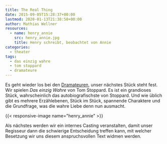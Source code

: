 ```yaml
---
title: The Real Thing
date: 2015-09-05T15:28:37+00:00
lastmod: 2020-01-13T21:38:50+00:00
author: Mathias Wellner
resources:
  - name: henry_annie
    src: henry_annie.jpg
    title: Henry schreibt, beobachtet von Annie
categories:
  - theater
tags:
  - das einzig wahre
  - tom stoppard
  - dramateure
---
```

Es geht wieder los bei den <a href="http://www.dramateure.ch" title="die dramateure zürich" target="_blank">Dramateuren</a>, unser nächstes Stück steht fest. Wir spielen _Das einzig Wahre_ von Tom Stoppard. Es ist ein grandioses Stück, wahrscheinlich das autobiografischste von Stoppard. Und wie üblich gibt es mehrere Erzählebenen, Stück im Stück, spannende Charaktere und die Grundfrage, was die wahre Liebe denn nun ausmacht. 
<!--more-->

{{< responsive-image name="henry_annie" >}}

Als nächstes werden wir ein internes Casting veranstalten, damit unser Regisseur dann die schwierige Entscheidung treffen kann, mit welcher Besetzung wir uns diesem anspruchsvollen Text widmen werden. 
